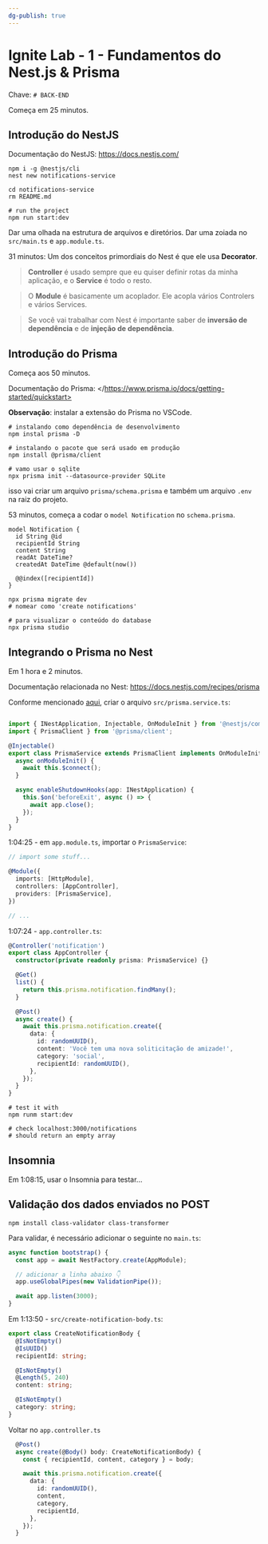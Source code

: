 ```yaml
---
dg-publish: true
---
```

# Ignite Lab - 1 - Fundamentos do Nest.js & Prisma

Chave: `# BACK-END`


Começa em 25 minutos.

## Introdução do NestJS

Documentação do NestJS: <https://docs.nestjs.com/>

```shell
npm i -g @nestjs/cli
nest new notifications-service

cd notifications-service
rm README.md

# run the project
npm run start:dev
```

Dar uma olhada na estrutura de arquivos e diretórios. Dar uma zoiada no `src/main.ts` e `app.module.ts`.

31 minutos: Um dos conceitos primordiais do Nest é que ele usa **Decorator**.

> **Controller** é usado sempre que eu quiser definir rotas da minha aplicação, e o **Service** é todo o resto.

> O **Module** é basicamente um acoplador. Ele acopla vários Controlers e vários Services.

> Se você vai trabalhar com Nest é importante saber de **inversão de dependência** e de **injeção de dependência**.


## Introdução do Prisma

Começa aos 50 minutos.

Documentação do Prisma: </https://www.prisma.io/docs/getting-started/quickstart>

**Observação**: instalar a extensão do Prisma no VSCode.

```shell
# instalando como dependência de desenvolvimento
npm instal prisma -D

# instalando o pacote que será usado em produção
npm install @prisma/client

# vamo usar o sqlite
npx prisma init --datasource-provider SQLite
```

isso vai criar um arquivo `prisma/schema.prisma` e também um arquivo `.env` na raiz do projeto.

53 minutos, começa a codar o `model Notification` no `schema.prisma`.

```prisma
model Notification {
  id String @id
  recipientId String
  content String
  readAt DateTime?
  createdAt DateTime @default(now())
  
  @@index([recipientId])
}
```

```shell
npx prisma migrate dev
# nomear como 'create notifications'

# para visualizar o conteúdo do database
npx prisma studio
```

## Integrando o Prisma no Nest

Em 1 hora e 2 minutos.

Documentação relacionada no Nest: <https://docs.nestjs.com/recipes/prisma>

Conforme mencionado [aqui](/https://docs.nestjs.com/recipes/prisma#use-prisma-client-in-your-nestjs-services), criar o arquivo `src/prisma.service.ts`:
```typescript

import { INestApplication, Injectable, OnModuleInit } from '@nestjs/common';
import { PrismaClient } from '@prisma/client';

@Injectable()
export class PrismaService extends PrismaClient implements OnModuleInit {
  async onModuleInit() {
    await this.$connect();
  }

  async enableShutdownHooks(app: INestApplication) {
    this.$on('beforeExit', async () => {
      await app.close();
    });
  }
}
```

1:04:25 - em `app.module.ts`, importar o `PrismaService`:
```ts
// import some stuff...

@Module({
  imports: [HttpModule],
  controllers: [AppController],
  providers: [PrismaService],
})

// ...
```

1:07:24 - `app.controller.ts`:
```ts
@Controller('notification')
export class AppController {
  constructor(private readonly prisma: PrismaService) {}

  @Get()
  list() {
    return this.prisma.notification.findMany();
  }

  @Post()
  async create() {
    await this.prisma.notification.create({
      data: {
        id: randomUUID(),
        content: 'Você tem uma nova soliticitação de amizade!',
        category: 'social',
        recipientId: randomUUID(),
      },
    });
  }
}
```

```shell
# test it with
npm runm start:dev

# check localhost:3000/notifications
# should return an empty array
```


## Insomnia

Em 1:08:15, usar o Insomnia para testar...


## Validação dos dados enviados no POST


```shell
npm install class-validator class-transformer
```

Para validar, é necessário adicionar o seguinte no `main.ts`:
```ts
async function bootstrap() {
  const app = await NestFactory.create(AppModule);

  // adicionar a linha abaixo 👇
  app.useGlobalPipes(new ValidationPipe());

  await app.listen(3000);
}
```


Em 1:13:50 - `src/create-notification-body.ts`:
```ts
export class CreateNotificationBody {
  @IsNotEmpty()
  @IsUUID()
  recipientId: string;

  @IsNotEmpty()
  @Length(5, 240)
  content: string;

  @IsNotEmpty()
  category: string;
}
```

Voltar no `app.controller.ts` 

```ts
  @Post()
  async create(@Body() body: CreateNotificationBody) {
    const { recipientId, content, category } = body;

    await this.prisma.notification.create({
      data: {
        id: randomUUID(),
        content,
        category,
        recipientId,
      },
    });
  }
```


